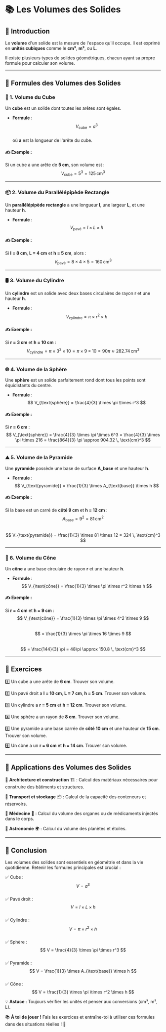 # 📚 Les Volumes des Solides  

## 🧐 Introduction  

Le **volume** d'un solide est la mesure de l'espace qu'il occupe. Il est exprimé en **unités cubiques** comme le **cm³**, **m³**, ou **L**.  

Il existe plusieurs types de solides géométriques, chacun ayant sa propre formule pour calculer son volume.  

---

## 📏 Formules des Volumes des Solides  

### 🔲 1. Volume du Cube  

Un **cube** est un solide dont toutes les arêtes sont égales.  

- **Formule** :  
  $$ V_{\text{cube}} = a^3 $$  
  où **a** est la longueur de l'arête du cube.  

#### ✍️ Exemple :  
Si un cube a une arête de **5 cm**, son volume est :  
$$ V_{\text{cube}} = 5^3 = 125 \, \text{cm}^3 $$  

---

### 📦 2. Volume du Parallélépipède Rectangle  

Un **parallélépipède rectangle** a une longueur **l**, une largeur **L**, et une hauteur **h**.  

- **Formule** :  
  $$ V_{\text{pavé}} = l \times L \times h $$  

#### ✍️ Exemple :  
Si **l = 8 cm**, **L = 4 cm** et **h = 5 cm**, alors :  
$$ V_{\text{pavé}} = 8 \times 4 \times 5 = 160 \, \text{cm}^3 $$  

---

### 🛢️ 3. Volume du Cylindre  

Un **cylindre** est un solide avec deux bases circulaires de rayon **r** et une hauteur **h**.  

- **Formule** :  
  $$ V_{\text{cylindre}} = \pi \times r^2 \times h $$  

#### ✍️ Exemple :  
Si **r = 3 cm** et **h = 10 cm** :  
$$ V_{\text{cylindre}} = \pi \times 3^2 \times 10 = \pi \times 9 \times 10 = 90\pi \approx 282.74 \, \text{cm}^3 $$  

---

### 🌐 4. Volume de la Sphère  

Une **sphère** est un solide parfaitement rond dont tous les points sont équidistants du centre.  

- **Formule** :  
  $$ V_{\text{sphère}} = \frac{4}{3} \times \pi \times r^3 $$  

#### ✍️ Exemple :  
Si **r = 6 cm** :  
$$ V_{\text{sphère}} = \frac{4}{3} \times \pi \times 6^3 = \frac{4}{3} \times \pi \times 216 = \frac{864}{3} \pi \approx 904.32 \, \text{cm}^3 $$  

---

### ⛰️ 5. Volume de la Pyramide  

Une **pyramide** possède une base de surface **A_base** et une hauteur **h**.  

- **Formule** :  
  $$ V_{\text{pyramide}} = \frac{1}{3} \times A_{\text{base}} \times h $$  

#### ✍️ Exemple :  
Si la base est un carré de **côté 9 cm** et **h = 12 cm** :  
$$ A_{\text{base}} = 9^2 = 81 \, \text{cm}^2 $$  
$$ V_{\text{pyramide}} = \frac{1}{3} \times 81 \times 12 = 324 \, \text{cm}^3 $$  

---

### 🍦 6. Volume du Cône  

Un **cône** a une base circulaire de rayon **r** et une hauteur **h**.  

- **Formule** :  
  $$ V_{\text{cône}} = \frac{1}{3} \times \pi \times r^2 \times h $$  

#### ✍️ Exemple :  
Si **r = 4 cm** et **h = 9 cm** :  
$$ V_{\text{cône}} = \frac{1}{3} \times \pi \times 4^2 \times 9 $$  
$$ = \frac{1}{3} \times \pi \times 16 \times 9 $$  
$$ = \frac{144}{3} \pi = 48\pi \approx 150.8 \, \text{cm}^3 $$  

---

## 📝 Exercices  

1️⃣ Un cube a une arête de **6 cm**. Trouver son volume.  

2️⃣ Un pavé droit a **l = 10 cm**, **L = 7 cm**, **h = 5 cm**. Trouver son volume.  

3️⃣ Un cylindre a **r = 5 cm** et **h = 12 cm**. Trouver son volume.  

4️⃣ Une sphère a un rayon de **8 cm**. Trouver son volume.  

5️⃣ Une pyramide a une base carrée de **côté 10 cm** et une hauteur de **15 cm**. Trouver son volume.  

6️⃣ Un cône a un **r = 6 cm** et **h = 14 cm**. Trouver son volume.  

---

## 🎯 Applications des Volumes des Solides  

🔹 **Architecture et construction** 🏗️ : Calcul des matériaux nécessaires pour construire des bâtiments et structures.  

🔹 **Transport et stockage** 📦 : Calcul de la capacité des conteneurs et réservoirs.  

🔹 **Médecine** 🏥 : Calcul du volume des organes ou de médicaments injectés dans le corps.  

🔹 **Astronomie** 🌍 : Calcul du volume des planètes et étoiles.  

---

## 🎉 Conclusion  

Les volumes des solides sont essentiels en géométrie et dans la vie quotidienne. Retenir les formules principales est crucial :  

✅ Cube : $$ V = a^3 $$  
✅ Pavé droit : $$ V = l \times L \times h $$  
✅ Cylindre : $$ V = \pi \times r^2 \times h $$  
✅ Sphère : $$ V = \frac{4}{3} \times \pi \times r^3 $$  
✅ Pyramide : $$ V = \frac{1}{3} \times A_{\text{base}} \times h $$  
✅ Cône : $$ V = \frac{1}{3} \times \pi \times r^2 \times h $$  

💡 **Astuce** : Toujours vérifier les unités et penser aux conversions (cm³, m³, L).  

📚 **À toi de jouer !** Fais les exercices et entraîne-toi à utiliser ces formules dans des situations réelles ! 🚀  